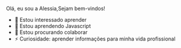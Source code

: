 Olá, eu sou a Alessia,Sejam bem-vindos!
- 👀 Estou interessado aprender
- 🌱 Estou aprendendo Javascript
- 💞️ Estou procurando colaborar 
- ⚡ Curiosidade: aprender informações para minha vida profissional

